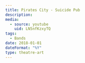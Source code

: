 ```yaml
---
title: Pirates City - Suicide Pub
description:
media:
  - source: youtube
    uid: LN5nfKzxyTQ
tags: 
  - Bands 
date: 2018-01-01
dateFormat: "%Y"
type: theatre-art
---
```

